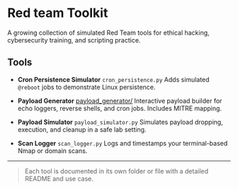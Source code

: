 # Red team Toolkit

A growing collection of simulated Red Team tools for ethical hacking, cybersecurity training, and scripting practice.

## Tools

- **Cron Persistence Simulator**
    `cron_persistence.py`
    Adds simulated `@reboot` jobs to demonstrate Linux persistence.

- **Payload Generator**
    [payload_generator/](./payload_generator)
    Interactive payload builder for echo loggers, reverse shells, and cron jobs. Includes MITRE mapping.

- **Payload Simulator**
    `payload_simulator.py`
    Simulates payload dropping, execution, and cleanup in a safe lab setting.

- **Scan Logger**
    `scan_logger.py`
    Logs and timestamps your terminal-based Nmap or domain scans.

---

> Each tool is documented in its own folder or file with a detailed README and use case.
